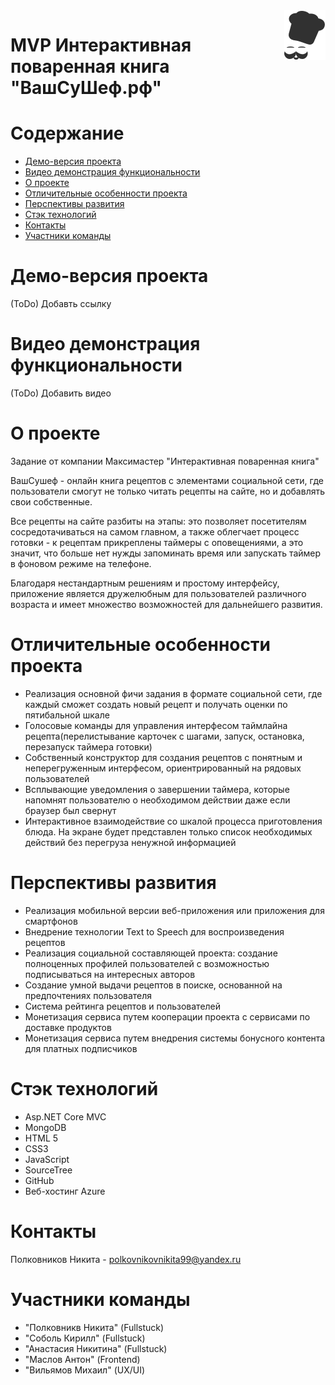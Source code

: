 
<img src="CookBookServer/CookBookServer/wwwroot/images/header/logomini.svg" align="right" />

# MVP Интерактивная поваренная книга "ВашСуШеф.рф"

# Содержание
* [Демо-версия проекта](#demo)
* [Видео демонстрация функциональности](#videodemo)
* [О проекте](#about)
* [Отличительные особенности проекта](#special)
* [Перспективы развития](#perspectives)
* [Стэк технологий](#technology-stack)
* [Контакты](#contacts)
* [Участники команды](#team-members)

# <a name="demo"></a>Демо-версия проекта
(ToDo) Добавть ссылку

# <a name="videodemo"></a>Видео демонстрация функциональности
(ToDo) Добавить видео

# <a name="about"></a>О проекте
Задание от компании Максимастер "Интерактивная поваренная книга"

ВашСушеф - онлайн книга рецептов с элементами социальной сети, где пользователи смогут не только читать рецепты на сайте, но и добавлять свои собственные. 

Все рецепты на сайте разбиты на этапы: это позволяет посетителям сосредотачиваться на самом главном, а также облегчает процесс готовки - к рецептам прикреплены таймеры с оповещениями, а это значит, что больше нет нужды запоминать время или запускать таймер в фоновом режиме на телефоне. 

Благодаря нестандартным решениям и простому интерфейсу, приложение является дружелюбным для пользователей различного возраста и имеет множество возможностей для дальнейшего развития.

# <a name="special"></a>Отличительные особенности проекта
* Реализация основной фичи задания в формате социальной сети, где каждый сможет создать новый рецепт и получать оценки по пятибальной шкале
* Голосовые команды для управления интерфесом таймлайна рецепта(перелистывание карточек с шагами, запуск, остановка, перезапуск таймера готовки)
* Собственный конструктор для создания рецептов с понятным и неперегруженным интерфесом, ориентрированный на рядовых пользователей
* Всплывающие уведомления о завершении таймера, которые напомнят пользователю о необходимом действии даже если браузер был свернут
* Интерактивное взаимодействие со шкалой процесса приготовления блюда. На экране будет представлен только список необходимых действий без перегруза ненужной информацией

# <a name="perspectives"></a>Перспективы развития
* Реализация мобильной версии веб-приложения или приложения для смартфонов
* Внедрение технологии Text to Speech для воспроизведения рецептов
* Реализация социальной составляющей проекта: создание полноценных профилей пользователей с возможностью подписываться на интересных авторов
* Создание умной выдачи рецептов в поиске, основанной на предпочтениях пользователя
* Система рейтинга рецептов и пользователей
* Монетизация сервиса путем кооперации проекта с сервисами по доставке продуктов
* Монетизация сервиса путем внедрения системы бонусного контента для платных подписчиков

# <a name="technology-stack"></a>Стэк технологий
* Asp.NET Core MVC
* MongoDB
* HTML 5
* CSS3
* JavaScript
* SourceTree
* GitHub
* Веб-хостинг Azure

# <a name="contacts"></a>Контакты
Полковников Никита - polkovnikovnikita99@yandex.ru

# <a name="team-members"></a>Участники команды
* "Полковникв Никита" (Fullstuck)
* "Соболь Кирилл" (Fullstuck)
* "Анастасия Никитина" (Fullstuck)
* "Маслов Антон" (Frontend)
* "Вильямов Михаил" (UX/UI)
